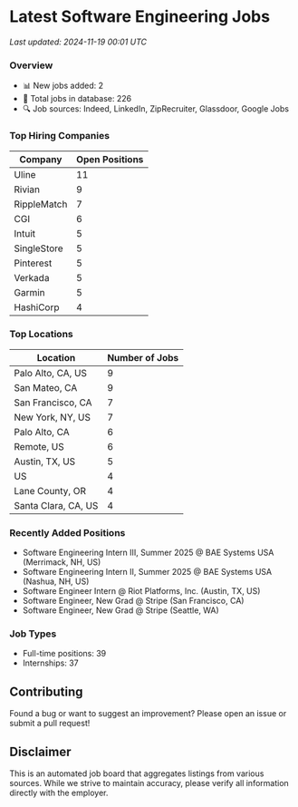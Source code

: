 # Latest Software Engineering Jobs
*Last updated: 2024-11-19 00:01 UTC*

### Overview
- 📊 New jobs added: 2
- 💼 Total jobs in database: 226
- 🔍 Job sources: Indeed, LinkedIn, ZipRecruiter, Glassdoor, Google Jobs

### Top Hiring Companies
| Company | Open Positions |
|---------|---------------|
| Uline | 11 |
| Rivian | 9 |
| RippleMatch | 7 |
| CGI | 6 |
| Intuit | 5 |
| SingleStore | 5 |
| Pinterest | 5 |
| Verkada | 5 |
| Garmin | 5 |
| HashiCorp | 4 |

### Top Locations
| Location | Number of Jobs |
|----------|---------------|
| Palo Alto, CA, US | 9 |
| San Mateo, CA | 9 |
| San Francisco, CA | 7 |
| New York, NY, US | 7 |
| Palo Alto, CA | 6 |
| Remote, US | 6 |
| Austin, TX, US | 5 |
| US | 4 |
| Lane County, OR | 4 |
| Santa Clara, CA, US | 4 |

### Recently Added Positions
- Software Engineering Intern III, Summer 2025 @ BAE Systems USA (Merrimack, NH, US)
- Software Engineering Intern II, Summer 2025 @ BAE Systems USA (Nashua, NH, US)
- Software Engineer Intern @ Riot Platforms, Inc. (Austin, TX, US)
- Software Engineer, New Grad @ Stripe (San Francisco, CA)
- Software Engineer, New Grad @ Stripe (Seattle, WA)

### Job Types
- Full-time positions: 39
- Internships: 37

## Contributing
Found a bug or want to suggest an improvement? Please open an issue or submit a pull request!

## Disclaimer
This is an automated job board that aggregates listings from various sources. While we strive to maintain accuracy, 
please verify all information directly with the employer.
